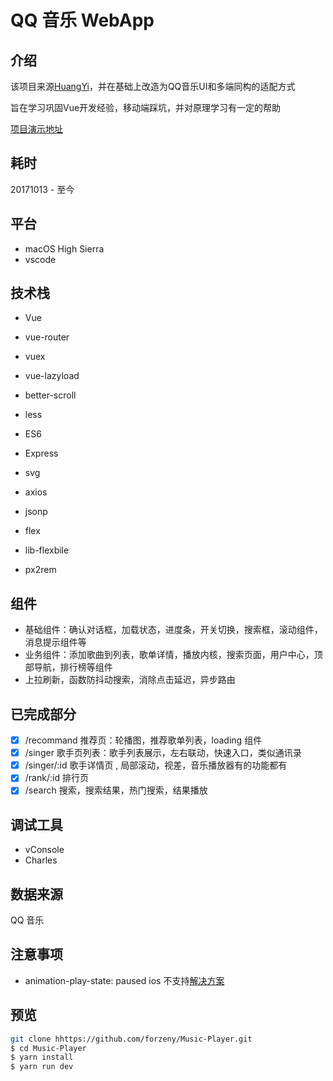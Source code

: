 # QQ 音乐 WebApp

## 介绍
该项目来源[HuangYi](https://github.com/ustbhuangyi)，并在基础上改造为QQ音乐UI和多端同构的适配方式

旨在学习巩固Vue开发经验，移动端踩坑，并对原理学习有一定的帮助

[项目演示地址](https://forzeny.github.io/Music-Player/dist/#/recommend)

## 耗时

20171013 - 至今

## 平台

* macOS High Sierra
* vscode

## 技术栈

* Vue
* vue-router
* vuex
* vue-lazyload
* better-scroll
* less
* ES6
* Express
* svg
* axios
* jsonp

* flex
* lib-flexbile
* px2rem

## 组件

* 基础组件：确认对话框，加载状态，进度条，开关切换，搜索框，滚动组件，消息提示组件等
* 业务组件：添加歌曲到列表，歌单详情，播放内核，搜索页面，用户中心，顶部导航，排行榜等组件
* 上拉刷新，函数防抖动搜索，消除点击延迟，异步路由

## 已完成部分

* [x] /recommand 推荐页：轮播图，推荐歌单列表，loading 组件
* [x] /singer 歌手页列表：歌手列表展示，左右联动，快速入口，类似通讯录
* [x] /singer/:id 歌手详情页 , 局部滚动，视差，音乐播放器有的功能都有
* [x] /rank/:id 排行页
* [x] /search 搜索，搜索结果，热门搜索，结果播放

## 调试工具

* vConsole
* Charles

## 数据来源

QQ 音乐

## 注意事项

- animation-play-state: paused ios 不支持[解决方案](https://segmentfault.com/q/1010000009884033/a-1020000009892091)
## 预览

```bash
git clone hhttps://github.com/forzeny/Music-Player.git
$ cd Music-Player
$ yarn install
$ yarn run dev
```
